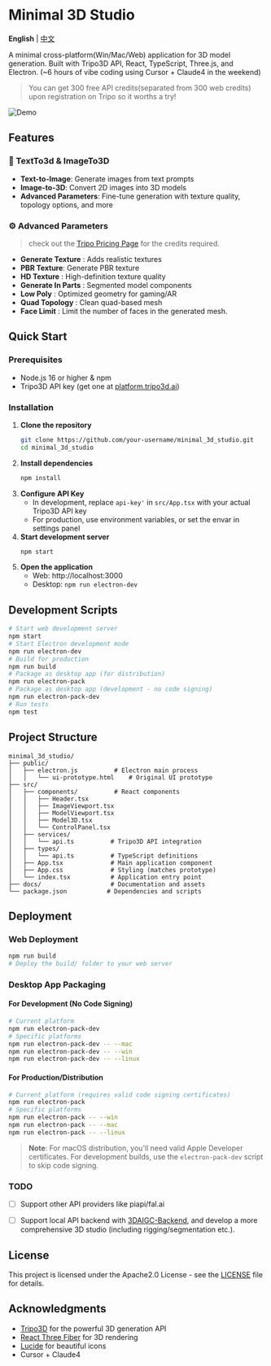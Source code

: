 # Minimal 3D Studio

**English** | [中文](README_zh.md)

A minimal cross-platform(Win/Mac/Web) application for 3D model generation. Built with Tripo3D API, React, TypeScript, Three.js, and Electron.
(~6 hours of vibe coding using Cursor + Claude4 in the weekend)

> You can get 300 free API credits(separated from 300 web credits) upon registration on Tripo so it worths a try!

![Demo](./assets/demo.gif)


## Features

### 🎨 TextTo3d & ImageTo3D
- **Text-to-Image**: Generate images from text prompts
- **Image-to-3D**: Convert 2D images into 3D models
- **Advanced Parameters**: Fine-tune generation with texture quality, topology options, and more

### ⚙️ **Advanced Parameters**
> check out the [Tripo Pricing Page](https://platform.tripo3d.ai/docs/billing) for the credits required.
- **Generate Texture** : Adds realistic textures
- **PBR Texture**: Generate PBR texture
- **HD Texture** : High-definition texture quality
- **Generate In Parts** : Segmented model components
- **Low Poly** : Optimized geometry for gaming/AR
- **Quad Topology** : Clean quad-based mesh
- **Face Limit** : Limit the number of faces in the generated mesh.

## Quick Start

### Prerequisites
- Node.js 16 or higher & npm
- Tripo3D API key (get one at [platform.tripo3d.ai](https://platform.tripo3d.ai))

### Installation

1. **Clone the repository**
   ```bash
   git clone https://github.com/your-username/minimal_3d_studio.git
   cd minimal_3d_studio
   ```
2. **Install dependencies**
   ```bash
   npm install
   ```
3. **Configure API Key**
   - In development, replace `api-key'` in `src/App.tsx` with your actual Tripo3D API key
   - For production, use environment variables, or set the envar in settings panel
4. **Start development server**
   ```bash
   npm start
   ```
5. **Open the application**
   - Web: http://localhost:3000
   - Desktop: `npm run electron-dev`

## Development Scripts
```bash
# Start web development server
npm start
# Start Electron development mode
npm run electron-dev
# Build for production
npm run build
# Package as desktop app (for distribution)
npm run electron-pack
# Package as desktop app (development - no code signing)
npm run electron-pack-dev
# Run tests
npm test
```


## Project Structure
```
minimal_3d_studio/
├── public/
│   ├── electron.js          # Electron main process
│   │   └── ui-prototype.html    # Original UI prototype
├── src/
│   ├── components/          # React components
│   │   ├── Header.tsx
│   │   ├── ImageViewport.tsx
│   │   ├── ModelViewport.tsx
│   │   ├── Model3D.tsx
│   │   └── ControlPanel.tsx
│   ├── services/
│   │   └── api.ts          # Tripo3D API integration
│   ├── types/
│   │   └── api.ts          # TypeScript definitions
│   ├── App.tsx             # Main application component
│   ├── App.css             # Styling (matches prototype)
│   └── index.tsx           # Application entry point
├── docs/                   # Documentation and assets
└── package.json           # Dependencies and scripts
```

## Deployment

### Web Deployment
```bash
npm run build
# Deploy the build/ folder to your web server
```

### Desktop App Packaging

#### For Development (No Code Signing)
```bash
# Current platform
npm run electron-pack-dev
# Specific platforms
npm run electron-pack-dev -- --mac
npm run electron-pack-dev -- --win
npm run electron-pack-dev -- --linux
```

#### For Production/Distribution
```bash
# Current platform (requires valid code signing certificates)
npm run electron-pack
# Specific platforms
npm run electron-pack -- --win
npm run electron-pack -- --mac
npm run electron-pack -- --linux
```

> **Note**: For macOS distribution, you'll need valid Apple Developer certificates. For development builds, use the `electron-pack-dev` script to skip code signing.

### TODO
- [ ] Support other API providers like piapi/fal.ai
- [ ] Support local API backend with [3DAIGC-Backend](https://github.com/FishWoWater/3DAIGC-API), and develop a more comprehensive 3D studio (including rigging/segmentation etc.).


## License

This project is licensed under the Apache2.0 License - see the [LICENSE](LICENSE) file for details.

## Acknowledgments
- [Tripo3D](https://platform.tripo3d.ai) for the powerful 3D generation API
- [React Three Fiber](https://github.com/pmndrs/react-three-fiber) for 3D rendering
- [Lucide](https://lucide.dev) for beautiful icons
- Cursor + Claude4 

